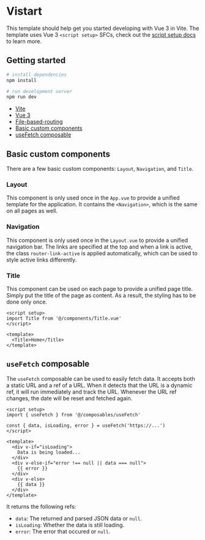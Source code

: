 # Vistart

This template should help get you started developing with Vue 3 in Vite. The template uses Vue 3 `<script setup>` SFCs, check out the [script setup docs](https://v3.vuejs.org/api/sfc-script-setup.html#sfc-script-setup) to learn more.

## Getting started

```sh
# install dependencies
npm install

# run development server
npm run dev
```

* [Vite](https://vitejs.dev)
* [Vue 3](https://vuejs.org)
* [File-based-routing](https://github.com/hannoeru/vite-plugin-pages)
* [Basic custom components](#basic-custom-components)
* [useFetch composable](#usefetch-composable)

## Basic custom components

There are a few basic custom components: `Layout`, `Navigation`, and `Title`.

### Layout

This component is only used once in the `App.vue` to provide a unified template for the application.
It contains the `<Navigation>`, which is the same on all pages as well.

### Navigation

This component is only used once in the `Layout.vue` to provide a unified navigation bar.
The links are specified at the top and when a link is active, the class `router-link-active` is applied automatically, which can be used to style active links differently.

### Title

This component can be used on each page to provide a unified page title. Simply put the title of the page as content. As a result, the styling has to be done only once.

```vue
<script setup>
import Title from '@/components/Title.vue'
</script>

<template>
  <Title>Home</Title>
</template>
```

## `useFetch` composable

The `useFetch` composable can be used to easily fetch data. It accepts both a static URL and a ref of a URL. When it detects that the URL is a dynamic ref, it will run immediately and track the URL. Whenever the URL ref changes, the date will be reset and fetched again.

```vue
<script setup>
import { useFetch } from '@/composables/useFetch'

const { data, isLoading, error } = useFetch('https://...')
</script>

<template>
  <div v-if="isLoading">
    Data is being loaded...
  </div>
  <div v-else-if="error !== null || data === null">
    {{ error }}
  </div>
  <div v-else>
    {{ data }}
  </div>
</template>
```

It returns the following refs:

* `data`: The returned and parsed JSON data or `null`.
* `isLoading`: Whether the data is still loading.
* `error`: The error that occured or `null`.
